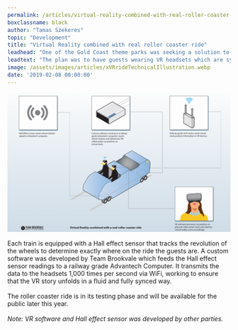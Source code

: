 ```yaml
---
permalink: /articles/virtual-reality-combined-with-real-roller-coaster-ride
boxclassname: black
author: "Tamas Szekeres"
topic: "Development"
title: "Virtual Reality combined with real roller coaster ride"
leadhead: "One of the Gold Coast theme parks was seeking a solution to overhaul a roller coaster ride by enhancing the experience with virtual reality (VR)."
leadtext: "The plan was to have guests wearing VR headsets which are synced perfectly to the twists and turns of the ride."
image: /assets/images/articles/xVRrideTechnicalIllustration.webp
date: '2019-02-08 00:00:00'
---
```


<div class="arttext">
    <div>
        <img class="vr" src="/assets/images/articles/xVRrideTechnicalIllustration.webp" />
    </div>
    <p>Each train is equipped with a Hall effect sensor that tracks the revolution of the wheels to determine exactly where on the ride the guests are. A custom software was developed by Team Brookvale which feeds the Hall effect sensor readings to a railway grade Advantech Computer. It transmits the data to the headsets 1,000 times per second via WiFi, working to ensure that the VR story unfolds in a fluid and fully synced way.<br /><br />
    The roller coaster ride is in its testing phase and will be available for the public later this year.<br /><br />
    <i>Note: VR software and Hall effect sensor was developed by other parties.</i>
    </p>
</div>